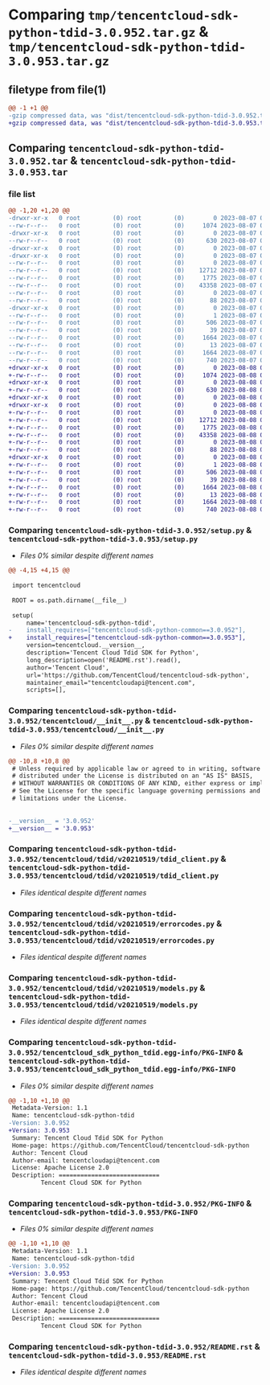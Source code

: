 # Comparing `tmp/tencentcloud-sdk-python-tdid-3.0.952.tar.gz` & `tmp/tencentcloud-sdk-python-tdid-3.0.953.tar.gz`

## filetype from file(1)

```diff
@@ -1 +1 @@
-gzip compressed data, was "dist/tencentcloud-sdk-python-tdid-3.0.952.tar", last modified: Mon Aug  7 09:03:35 2023, max compression
+gzip compressed data, was "dist/tencentcloud-sdk-python-tdid-3.0.953.tar", last modified: Tue Aug  8 00:33:30 2023, max compression
```

## Comparing `tencentcloud-sdk-python-tdid-3.0.952.tar` & `tencentcloud-sdk-python-tdid-3.0.953.tar`

### file list

```diff
@@ -1,20 +1,20 @@
-drwxr-xr-x   0 root         (0) root         (0)        0 2023-08-07 09:03:35.000000 tencentcloud-sdk-python-tdid-3.0.952/
--rw-r--r--   0 root         (0) root         (0)     1074 2023-08-07 09:03:35.000000 tencentcloud-sdk-python-tdid-3.0.952/setup.py
-drwxr-xr-x   0 root         (0) root         (0)        0 2023-08-07 09:03:35.000000 tencentcloud-sdk-python-tdid-3.0.952/tencentcloud/
--rw-r--r--   0 root         (0) root         (0)      630 2023-08-07 09:03:35.000000 tencentcloud-sdk-python-tdid-3.0.952/tencentcloud/__init__.py
-drwxr-xr-x   0 root         (0) root         (0)        0 2023-08-07 09:03:35.000000 tencentcloud-sdk-python-tdid-3.0.952/tencentcloud/tdid/
-drwxr-xr-x   0 root         (0) root         (0)        0 2023-08-07 09:03:35.000000 tencentcloud-sdk-python-tdid-3.0.952/tencentcloud/tdid/v20210519/
--rw-r--r--   0 root         (0) root         (0)        0 2023-08-07 09:03:35.000000 tencentcloud-sdk-python-tdid-3.0.952/tencentcloud/tdid/v20210519/__init__.py
--rw-r--r--   0 root         (0) root         (0)    12712 2023-08-07 09:03:35.000000 tencentcloud-sdk-python-tdid-3.0.952/tencentcloud/tdid/v20210519/tdid_client.py
--rw-r--r--   0 root         (0) root         (0)     1775 2023-08-07 09:03:35.000000 tencentcloud-sdk-python-tdid-3.0.952/tencentcloud/tdid/v20210519/errorcodes.py
--rw-r--r--   0 root         (0) root         (0)    43358 2023-08-07 09:03:35.000000 tencentcloud-sdk-python-tdid-3.0.952/tencentcloud/tdid/v20210519/models.py
--rw-r--r--   0 root         (0) root         (0)        0 2023-08-07 09:03:35.000000 tencentcloud-sdk-python-tdid-3.0.952/tencentcloud/tdid/__init__.py
--rw-r--r--   0 root         (0) root         (0)       88 2023-08-07 09:03:35.000000 tencentcloud-sdk-python-tdid-3.0.952/setup.cfg
-drwxr-xr-x   0 root         (0) root         (0)        0 2023-08-07 09:03:35.000000 tencentcloud-sdk-python-tdid-3.0.952/tencentcloud_sdk_python_tdid.egg-info/
--rw-r--r--   0 root         (0) root         (0)        1 2023-08-07 09:03:35.000000 tencentcloud-sdk-python-tdid-3.0.952/tencentcloud_sdk_python_tdid.egg-info/dependency_links.txt
--rw-r--r--   0 root         (0) root         (0)      506 2023-08-07 09:03:35.000000 tencentcloud-sdk-python-tdid-3.0.952/tencentcloud_sdk_python_tdid.egg-info/SOURCES.txt
--rw-r--r--   0 root         (0) root         (0)       39 2023-08-07 09:03:35.000000 tencentcloud-sdk-python-tdid-3.0.952/tencentcloud_sdk_python_tdid.egg-info/requires.txt
--rw-r--r--   0 root         (0) root         (0)     1664 2023-08-07 09:03:35.000000 tencentcloud-sdk-python-tdid-3.0.952/tencentcloud_sdk_python_tdid.egg-info/PKG-INFO
--rw-r--r--   0 root         (0) root         (0)       13 2023-08-07 09:03:35.000000 tencentcloud-sdk-python-tdid-3.0.952/tencentcloud_sdk_python_tdid.egg-info/top_level.txt
--rw-r--r--   0 root         (0) root         (0)     1664 2023-08-07 09:03:35.000000 tencentcloud-sdk-python-tdid-3.0.952/PKG-INFO
--rw-r--r--   0 root         (0) root         (0)      740 2023-08-07 09:03:35.000000 tencentcloud-sdk-python-tdid-3.0.952/README.rst
+drwxr-xr-x   0 root         (0) root         (0)        0 2023-08-08 00:33:30.000000 tencentcloud-sdk-python-tdid-3.0.953/
+-rw-r--r--   0 root         (0) root         (0)     1074 2023-08-08 00:33:30.000000 tencentcloud-sdk-python-tdid-3.0.953/setup.py
+drwxr-xr-x   0 root         (0) root         (0)        0 2023-08-08 00:33:30.000000 tencentcloud-sdk-python-tdid-3.0.953/tencentcloud/
+-rw-r--r--   0 root         (0) root         (0)      630 2023-08-08 00:33:30.000000 tencentcloud-sdk-python-tdid-3.0.953/tencentcloud/__init__.py
+drwxr-xr-x   0 root         (0) root         (0)        0 2023-08-08 00:33:30.000000 tencentcloud-sdk-python-tdid-3.0.953/tencentcloud/tdid/
+drwxr-xr-x   0 root         (0) root         (0)        0 2023-08-08 00:33:30.000000 tencentcloud-sdk-python-tdid-3.0.953/tencentcloud/tdid/v20210519/
+-rw-r--r--   0 root         (0) root         (0)        0 2023-08-08 00:33:30.000000 tencentcloud-sdk-python-tdid-3.0.953/tencentcloud/tdid/v20210519/__init__.py
+-rw-r--r--   0 root         (0) root         (0)    12712 2023-08-08 00:33:30.000000 tencentcloud-sdk-python-tdid-3.0.953/tencentcloud/tdid/v20210519/tdid_client.py
+-rw-r--r--   0 root         (0) root         (0)     1775 2023-08-08 00:33:30.000000 tencentcloud-sdk-python-tdid-3.0.953/tencentcloud/tdid/v20210519/errorcodes.py
+-rw-r--r--   0 root         (0) root         (0)    43358 2023-08-08 00:33:30.000000 tencentcloud-sdk-python-tdid-3.0.953/tencentcloud/tdid/v20210519/models.py
+-rw-r--r--   0 root         (0) root         (0)        0 2023-08-08 00:33:30.000000 tencentcloud-sdk-python-tdid-3.0.953/tencentcloud/tdid/__init__.py
+-rw-r--r--   0 root         (0) root         (0)       88 2023-08-08 00:33:30.000000 tencentcloud-sdk-python-tdid-3.0.953/setup.cfg
+drwxr-xr-x   0 root         (0) root         (0)        0 2023-08-08 00:33:30.000000 tencentcloud-sdk-python-tdid-3.0.953/tencentcloud_sdk_python_tdid.egg-info/
+-rw-r--r--   0 root         (0) root         (0)        1 2023-08-08 00:33:30.000000 tencentcloud-sdk-python-tdid-3.0.953/tencentcloud_sdk_python_tdid.egg-info/dependency_links.txt
+-rw-r--r--   0 root         (0) root         (0)      506 2023-08-08 00:33:30.000000 tencentcloud-sdk-python-tdid-3.0.953/tencentcloud_sdk_python_tdid.egg-info/SOURCES.txt
+-rw-r--r--   0 root         (0) root         (0)       39 2023-08-08 00:33:30.000000 tencentcloud-sdk-python-tdid-3.0.953/tencentcloud_sdk_python_tdid.egg-info/requires.txt
+-rw-r--r--   0 root         (0) root         (0)     1664 2023-08-08 00:33:30.000000 tencentcloud-sdk-python-tdid-3.0.953/tencentcloud_sdk_python_tdid.egg-info/PKG-INFO
+-rw-r--r--   0 root         (0) root         (0)       13 2023-08-08 00:33:30.000000 tencentcloud-sdk-python-tdid-3.0.953/tencentcloud_sdk_python_tdid.egg-info/top_level.txt
+-rw-r--r--   0 root         (0) root         (0)     1664 2023-08-08 00:33:30.000000 tencentcloud-sdk-python-tdid-3.0.953/PKG-INFO
+-rw-r--r--   0 root         (0) root         (0)      740 2023-08-08 00:33:30.000000 tencentcloud-sdk-python-tdid-3.0.953/README.rst
```

### Comparing `tencentcloud-sdk-python-tdid-3.0.952/setup.py` & `tencentcloud-sdk-python-tdid-3.0.953/setup.py`

 * *Files 0% similar despite different names*

```diff
@@ -4,15 +4,15 @@
 
 import tencentcloud
 
 ROOT = os.path.dirname(__file__)
 
 setup(
     name='tencentcloud-sdk-python-tdid',
-    install_requires=["tencentcloud-sdk-python-common==3.0.952"],
+    install_requires=["tencentcloud-sdk-python-common==3.0.953"],
     version=tencentcloud.__version__,
     description='Tencent Cloud Tdid SDK for Python',
     long_description=open('README.rst').read(),
     author='Tencent Cloud',
     url='https://github.com/TencentCloud/tencentcloud-sdk-python',
     maintainer_email="tencentcloudapi@tencent.com",
     scripts=[],
```

### Comparing `tencentcloud-sdk-python-tdid-3.0.952/tencentcloud/__init__.py` & `tencentcloud-sdk-python-tdid-3.0.953/tencentcloud/__init__.py`

 * *Files 0% similar despite different names*

```diff
@@ -10,8 +10,8 @@
 # Unless required by applicable law or agreed to in writing, software
 # distributed under the License is distributed on an "AS IS" BASIS,
 # WITHOUT WARRANTIES OR CONDITIONS OF ANY KIND, either express or implied.
 # See the License for the specific language governing permissions and
 # limitations under the License.
 
 
-__version__ = '3.0.952'
+__version__ = '3.0.953'
```

### Comparing `tencentcloud-sdk-python-tdid-3.0.952/tencentcloud/tdid/v20210519/tdid_client.py` & `tencentcloud-sdk-python-tdid-3.0.953/tencentcloud/tdid/v20210519/tdid_client.py`

 * *Files identical despite different names*

### Comparing `tencentcloud-sdk-python-tdid-3.0.952/tencentcloud/tdid/v20210519/errorcodes.py` & `tencentcloud-sdk-python-tdid-3.0.953/tencentcloud/tdid/v20210519/errorcodes.py`

 * *Files identical despite different names*

### Comparing `tencentcloud-sdk-python-tdid-3.0.952/tencentcloud/tdid/v20210519/models.py` & `tencentcloud-sdk-python-tdid-3.0.953/tencentcloud/tdid/v20210519/models.py`

 * *Files identical despite different names*

### Comparing `tencentcloud-sdk-python-tdid-3.0.952/tencentcloud_sdk_python_tdid.egg-info/PKG-INFO` & `tencentcloud-sdk-python-tdid-3.0.953/tencentcloud_sdk_python_tdid.egg-info/PKG-INFO`

 * *Files 0% similar despite different names*

```diff
@@ -1,10 +1,10 @@
 Metadata-Version: 1.1
 Name: tencentcloud-sdk-python-tdid
-Version: 3.0.952
+Version: 3.0.953
 Summary: Tencent Cloud Tdid SDK for Python
 Home-page: https://github.com/TencentCloud/tencentcloud-sdk-python
 Author: Tencent Cloud
 Author-email: tencentcloudapi@tencent.com
 License: Apache License 2.0
 Description: ============================
         Tencent Cloud SDK for Python
```

### Comparing `tencentcloud-sdk-python-tdid-3.0.952/PKG-INFO` & `tencentcloud-sdk-python-tdid-3.0.953/PKG-INFO`

 * *Files 0% similar despite different names*

```diff
@@ -1,10 +1,10 @@
 Metadata-Version: 1.1
 Name: tencentcloud-sdk-python-tdid
-Version: 3.0.952
+Version: 3.0.953
 Summary: Tencent Cloud Tdid SDK for Python
 Home-page: https://github.com/TencentCloud/tencentcloud-sdk-python
 Author: Tencent Cloud
 Author-email: tencentcloudapi@tencent.com
 License: Apache License 2.0
 Description: ============================
         Tencent Cloud SDK for Python
```

### Comparing `tencentcloud-sdk-python-tdid-3.0.952/README.rst` & `tencentcloud-sdk-python-tdid-3.0.953/README.rst`

 * *Files identical despite different names*

